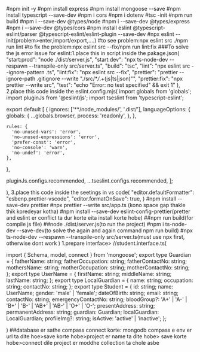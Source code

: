 #npm init -y #npm install express #npm install mongoose --save #npm install
typescript --save-dev #npm i cors #npm i dotenv #tsc -init #npm run build #npm i
--save-dev @types/node #npm i --save-dev @types/express #npm i --save-dev
@types/cors #npm install eslint @typescript-eslint/parser
@typescript-eslint/eslint-plugin --save-dev #npx eslint
--init(problem>enter,import/export,....) #to see problem:npx eslint src ./npm
run lint #to fix the problem:npx eslint src --fix/npm run lint:fix
###To solve the js error issue for eslint:1.place this in script inside the pakage.json(
"start:prod": "node ./dist/server.js",
"start:dev": "npx ts-node-dev --respawn --transpile-only src/server.ts",
"build": "tsc",
"lint": "npx eslint src --ignore-pattern .ts",
"lint:fix": "npx eslint src --fix",
"prettier": "prettier --ignore-path .gitignore --write \"./src/\*_/_.+(js|ts|json)\"",
"prettier:fix": "npx prettier --write src",
"test": "echo \"Error: no test specified\" && exit 1"
), 2.place this code inside the eslint.config.mjs(
import globals from 'globals';
import pluginJs from '@eslint/js';
import tseslint from 'typescript-eslint';

export default [
{
ignores: ['**/node_modules/', '.dist/'],
languageOptions: {
globals: {
...globals.browser,
process: 'readonly',
},
},

    rules: {
      'no-unused-vars': 'error',
      'no-unused-expressions': 'error',
      'prefer-const': 'error',
      'no-console': 'warn',
      'no-undef': 'error',
    },

},

pluginJs.configs.recommended,
...tseslint.configs.recommended,
];

), 3.place this code inside the seetings in vs code(
"editor.defaultFormatter": "esbenp.prettier-vscode",
"editor.formatOnSave": true,
)
#npm install
--save-dev prettier
#npx prettier --write src/app.ts (kono space gap thakle thik koredeyar kotha)
#npm install --save-dev eslint-config-prettier(pretter and eslint er conflict ta dur korte eita install korte hobe)
##npm run build(for compile js file)
##node ./dist/server.js(to run the project)
#npm i ts-node-dev --save-dev(to solve the again and again command npm run build)
#npx ts-node-dev --respawn --transpile-only src/server.ts(must use npx first, otherwise dont work )
1.prepare interface> //student.interface.ts(

import { Schema, model, connect } from 'mongoose';
export type Guardian = {
fatherName: string;
fatherOccupation: string;
fatherContactNo: string;
mothersName: string;
motherOccupation: string;
motherContactNo: string;
};
export type UserName = {
firstName: string;
middleName: string;
lastName: string;
};
export type LocalGuardian = {
name: string;
occupation: string;
contactNo: string;
};
export type Student = {
id: string;
name: UserName;
gender: 'male' | 'female';
dateOfBirth: string;
email: string;
contactNo: string;
emergencyContactNo: string;
bloodGroup?: 'A+' | 'A-' | 'B+' | 'B-' | 'AB+' | 'AB-' | 'O+' | 'O-';
presentAddress: string;
permanentAddress: string;
guardian: Guardian;
localGuardian: LocalGuardian;
profileImg?: string;
isActive: 'active' | 'inactive';
};

)
##database er sathe compass connect korte: mongodb compass e env er url ta dite hoe>save korte hobe>project er name ta dite hobe> save korte hobe>connect dile project er moddhe collection ta chole asbe
